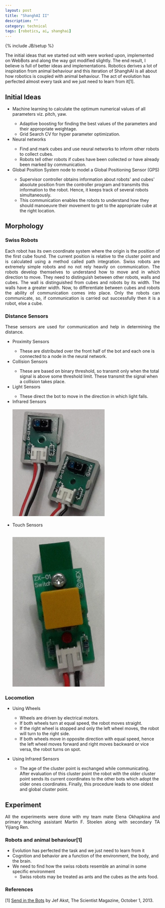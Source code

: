 ```yaml
---
layout: post
title: "ShanghAI II"
description: ""
category: technical
tags: [robotics, ai, shanghai]
---
```

{% include JB/setup %}

<p align="justify" >

The initial ideas that we started out with were worked upon, implemented on WebBots and along the way got modified slightly. The end result, I believe is full of better ideas and implementations. Robotics derives a lot of inspiration from animal behaviour and this iteration of ShanghAI is all about how robotics is coupled with animal behaviour. The act of evolution has perfected almost every task and we just need to learn from it[1].

</p>

## Initial Ideas
<p align="justify" >
<ul>
<li>
Machine learning to calculate the optimum numerical values of all parameters viz. pitch, yaw.
</li>
<ul>
<li>
Adaptive boosting for finding the best values of the parameters and their appropriate weightage.
</li>
<li>
Grid Search CV for hyper parameter optimization.
</li>
</ul>
<li>
Neural networks
</li>
<ul>
<li>
Find and mark cubes and use neural networks to inform other robots to collect cubes.
</li>
<li>
Robots tell other robots if cubes have been collected or have already been marked by communication.
</li>
</ul>
<li>
Global Position System node to model a Global Positioning Sensor (GPS)
</li>
<ul>
<li>
Supervisor controller obtains information about robots' and cubes' absolute position from the controller program and transmits this information to the robot. Hence, it keeps track of several robots simultaneously.
</li>
<li>
This communication enables the robots to understand how they should manoeuvre their movement to get to the appropriate cube at the right location.
</li>
</ul>
</ul>
</p>

## Morphology

### Swiss Robots

<p align="justify" >
Each robot has its own coordinate system where the origin is the position of the first cube found. The current position is relative to the cluster point and is calculated using a method called path integration. Swiss robots are extremely simple robots and no not rely heavily on communication. The robots develop themselves to understand how to move and in which direction to move. They need to distinguish between other robots, walls and cubes. The wall is distinguished from cubes and robots by its width. The walls have a greater width. Now, to differentiate between cubes and robots the ability of communication comes into place. Only the robots can communicate, so, if communication is carried out successfully then it is a robot, else a cube.
</p>

### Distance Sensors

<p align="justify" >
These sensors are used for communication and help in determining the distance.

<ul>
<li>
Proximity Sensors
</li>
<ul>
<li>
These are distributed over the front half of the bot and each one is connected to a node in the neural network.
</li>
</ul>
<li>
Collision Sensors
</li>
<ul>
<li>
These are based on binary threshold, so transmit only when the total signal is above some threshold limit. These transmit the signal when a collision takes place.
</li>
</ul>
<li>
Light Sensors
</li>
<ul>
<li>
These direct the bot to move in the direction in which light falls.
</li>
</ul>
<li>
Infrared Sensors
<br/>
<br/>
<img src ="/images/Infrared-sensors.jpg" style="width:300px;height=200px">
<br/>
</li>
<br/>
<li>
Touch Sensors
<p>
<br/>
<img src ="/images/Touch-sensors.jpg" style="width:300px;height=200px" >
</p>
</li>
</ul>
</p>

### Locomotion

+ Using Wheels
    - Wheels are driven by electrical motors.
    - If both wheels turn at equal speed, the robot moves straight.
    - If the right wheel is stopped and only the left wheel moves, the robot will turn to the right side.
    - If both wheels move in opposite direction with equal speed, hence the left wheel moves forward and right moves backward or vice versa, the robot turns on spot.
 
+ Using Infrared Sensors
    - The age of the cluster point is exchanged while communicating. After evaluation of this cluster point the robot with the older cluster point sends its current coordinates to the other bots which adopt the older ones coordinates. Finally, this procedure leads to one oldest and global cluster point.
 

## Experiment

<p align="justify" >
All the experiments were done with my team mate Elena Okhapkina and primary teaching assistant Martin F. Stoelen along with secondary TA Yijiang Ren.
</p>

### Robots and animal behaviour[1]

+ Evolution has perfected the task and we just need to learn from it
+ Cognition and behavior are a function of the environment, the body, and the brain.
+ We need to find how the swiss robots resemble an animal in some specific environment
    - Swiss robots may be treated as ants and the cubes as the ants food.

### References
[1] [Send in the Bots](http://www.the-scientist.com/?articles.view/articleNo/37635/title/Send-in-the-Bots/ ) by Jef Akst, The Scientist Magazine, October 1, 2013.

